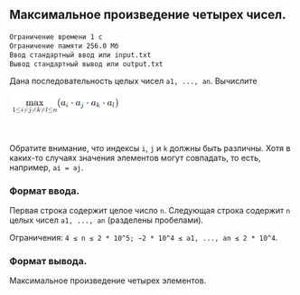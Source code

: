 ## Максимальное произведение четырех чисел.

```
Ограничение времени 1 с
Ограничение памяти 256.0 Мб
Ввод стандартный ввод или input.txt
Вывод стандартный вывод или output.txt
```

Дана последовательность целых чисел `a1, ..., an`. Вычислите
<br/>

![img.png](content/img.png)

<br/>

Обратите внимание, что индексы `i`, `j` и `k` должны быть различны. Хотя в каких-то случаях значения элементов могут 
совпадать, то есть, например, `ai = aj`.

### Формат ввода.
Первая строка содержит целое число `n`. Следующая строка содержит `n` целых чисел `a1, ..., an` (разделены пробелами).

Ограничения: `4 ≤ n ≤ 2 * 10^5; −2 * 10^4 ≤ a1, ..., an ≤ 2 * 10^4`.

### Формат вывода.
Максимальное произведение четырех элементов.